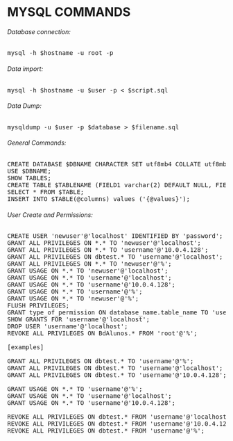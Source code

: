 
# MYSQL COMMANDS

###### Database connection:

<pre>
mysql -h $hostname -u root -p
</pre>

###### Data import:

<pre>
mysql -h $hostname -u $user -p < $script.sql
</pre>

###### Data Dump:

<pre>
mysqldump -u $user -p $database > $filename.sql
</pre>

###### General Commands:

<pre>
CREATE DATABASE $DBNAME CHARACTER SET utf8mb4 COLLATE utf8mb4_general_ci;
USE $DBNAME;
SHOW TABLES;
CREATE TABLE $TABLENAME (FIELD1 varchar(2) DEFAULT NULL, FIELD2 int(20) DEFAULT NULL,FIELD3 int(20) DEFAULT NULL) ENGINE=InnoDB DEFAULT CHARSET=utf8mb4 COLLATE=utf8mb4_general_ci;
SELECT * FROM $TABLE;
INSERT INTO $TABLE(@columns) values ('{@values}');
</pre>

###### User Create and Permissions:

<pre>
CREATE USER 'newuser'@'localhost' IDENTIFIED BY 'password';
GRANT ALL PRIVILEGES ON *.* TO 'newuser'@'localhost';
GRANT ALL PRIVILEGES ON *.* TO 'username'@'10.0.4.128';
GRANT ALL PRIVILEGES ON dbtest.* TO 'username'@'localhost';
GRANT ALL PRIVILEGES ON *.* TO 'newuser'@'%';
GRANT USAGE ON *.* TO 'newuser'@'localhost';
GRANT USAGE ON *.* TO 'username'@'localhost';
GRANT USAGE ON *.* TO 'username'@'10.0.4.128';
GRANT USAGE ON *.* TO 'username'@'%';
GRANT USAGE ON *.* TO 'newuser'@'%';
FLUSH PRIVILEGES;
GRANT type_of_permission ON database_name.table_name TO 'username'@'localhost';
SHOW GRANTS FOR 'username'@'localhost';
DROP USER 'username'@'localhost';
REVOKE ALL PRIVILEGES ON BdAlunos.* FROM 'root'@'%';

[examples]

GRANT ALL PRIVILEGES ON dbtest.* TO 'username'@'%';
GRANT ALL PRIVILEGES ON dbtest.* TO 'username'@'localhost';
GRANT ALL PRIVILEGES ON dbtest.* TO 'username'@'10.0.4.128';

GRANT USAGE ON *.* TO 'username'@'%';
GRANT USAGE ON *.* TO 'username'@'localhost';
GRANT USAGE ON *.* TO 'username'@'10.0.4.128';

REVOKE ALL PRIVILEGES ON dbtest.* FROM 'username'@'localhost';
REVOKE ALL PRIVILEGES ON dbtest.* FROM 'username'@'10.0.4.128';
REVOKE ALL PRIVILEGES ON dbtest.* FROM 'username'@'%';
</pre>

